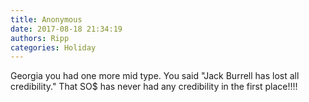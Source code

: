 ```yaml
---
title: Anonymous
date: 2017-08-18 21:34:19
authors: Ripp
categories: Holiday
---
```


 Georgia you had one more mid type. You said "Jack Burrell has lost all credibility." That SO$ has never had any credibility in the first place!!!!